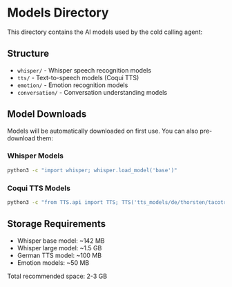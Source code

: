 # Models Directory

This directory contains the AI models used by the cold calling agent:

## Structure

- `whisper/` - Whisper speech recognition models
- `tts/` - Text-to-speech models (Coqui TTS)
- `emotion/` - Emotion recognition models
- `conversation/` - Conversation understanding models

## Model Downloads

Models will be automatically downloaded on first use. You can also pre-download them:

### Whisper Models
```bash
python3 -c "import whisper; whisper.load_model('base')"
```

### Coqui TTS Models
```bash
python3 -c "from TTS.api import TTS; TTS('tts_models/de/thorsten/tacotron2-DDC')"
```

## Storage Requirements

- Whisper base model: ~142 MB
- Whisper large model: ~1.5 GB
- German TTS model: ~100 MB
- Emotion models: ~50 MB

Total recommended space: 2-3 GB